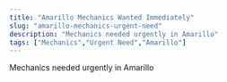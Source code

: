 ```yaml
---
title: "Amarillo Mechanics Wanted Immediately"
slug: "amarillo-mechanics-urgent-need"
description: "Mechanics needed urgently in Amarillo"
tags: ["Mechanics","Urgent Need","Amarillo"]
---
```


Mechanics needed urgently in Amarillo

